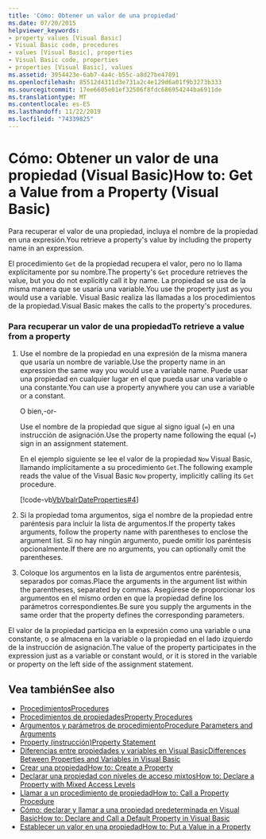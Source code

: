 ```yaml
---
title: 'Cómo: Obtener un valor de una propiedad'
ms.date: 07/20/2015
helpviewer_keywords:
- property values [Visual Basic]
- Visual Basic code, procedures
- values [Visual Basic], properties
- Visual Basic code, properties
- properties [Visual Basic], values
ms.assetid: 3954423e-6ab7-4a4c-b55c-a8d27be47891
ms.openlocfilehash: 85512d4311d3e731a2c4e129d6a01f9b3273b333
ms.sourcegitcommit: 17ee6605e01ef32506f8fdc686954244ba6911de
ms.translationtype: MT
ms.contentlocale: es-ES
ms.lasthandoff: 11/22/2019
ms.locfileid: "74339825"
---
```

# <a name="how-to-get-a-value-from-a-property-visual-basic"></a><span data-ttu-id="f8f05-102">Cómo: Obtener un valor de una propiedad (Visual Basic)</span><span class="sxs-lookup"><span data-stu-id="f8f05-102">How to: Get a Value from a Property (Visual Basic)</span></span>
<span data-ttu-id="f8f05-103">Para recuperar el valor de una propiedad, incluya el nombre de la propiedad en una expresión.</span><span class="sxs-lookup"><span data-stu-id="f8f05-103">You retrieve a property's value by including the property name in an expression.</span></span>  
  
 <span data-ttu-id="f8f05-104">El procedimiento `Get` de la propiedad recupera el valor, pero no lo llama explícitamente por su nombre.</span><span class="sxs-lookup"><span data-stu-id="f8f05-104">The property's `Get` procedure retrieves the value, but you do not explicitly call it by name.</span></span> <span data-ttu-id="f8f05-105">La propiedad se usa de la misma manera que se usaría una variable.</span><span class="sxs-lookup"><span data-stu-id="f8f05-105">You use the property just as you would use a variable.</span></span> <span data-ttu-id="f8f05-106">Visual Basic realiza las llamadas a los procedimientos de la propiedad.</span><span class="sxs-lookup"><span data-stu-id="f8f05-106">Visual Basic makes the calls to the property's procedures.</span></span>  
  
### <a name="to-retrieve-a-value-from-a-property"></a><span data-ttu-id="f8f05-107">Para recuperar un valor de una propiedad</span><span class="sxs-lookup"><span data-stu-id="f8f05-107">To retrieve a value from a property</span></span>  
  
1. <span data-ttu-id="f8f05-108">Use el nombre de la propiedad en una expresión de la misma manera que usaría un nombre de variable.</span><span class="sxs-lookup"><span data-stu-id="f8f05-108">Use the property name in an expression the same way you would use a variable name.</span></span> <span data-ttu-id="f8f05-109">Puede usar una propiedad en cualquier lugar en el que pueda usar una variable o una constante.</span><span class="sxs-lookup"><span data-stu-id="f8f05-109">You can use a property anywhere you can use a variable or a constant.</span></span>  
  
     <span data-ttu-id="f8f05-110">O bien,</span><span class="sxs-lookup"><span data-stu-id="f8f05-110">-or-</span></span>  
  
     <span data-ttu-id="f8f05-111">Use el nombre de la propiedad que sigue al signo igual (`=`) en una instrucción de asignación.</span><span class="sxs-lookup"><span data-stu-id="f8f05-111">Use the property name following the equal (`=`) sign in an assignment statement.</span></span>  
  
     <span data-ttu-id="f8f05-112">En el ejemplo siguiente se lee el valor de la propiedad `Now` Visual Basic, llamando implícitamente a su procedimiento `Get`.</span><span class="sxs-lookup"><span data-stu-id="f8f05-112">The following example reads the value of the Visual Basic `Now` property, implicitly calling its `Get` procedure.</span></span>  
  
     [!code-vb[VbVbalrDateProperties#4](~/samples/snippets/visualbasic/VS_Snippets_VBCSharp/VbVbalrDateProperties/VB/Module1.vb#4)]  
  
2. <span data-ttu-id="f8f05-113">Si la propiedad toma argumentos, siga el nombre de la propiedad entre paréntesis para incluir la lista de argumentos.</span><span class="sxs-lookup"><span data-stu-id="f8f05-113">If the property takes arguments, follow the property name with parentheses to enclose the argument list.</span></span> <span data-ttu-id="f8f05-114">Si no hay ningún argumento, puede omitir los paréntesis opcionalmente.</span><span class="sxs-lookup"><span data-stu-id="f8f05-114">If there are no arguments, you can optionally omit the parentheses.</span></span>  
  
3. <span data-ttu-id="f8f05-115">Coloque los argumentos en la lista de argumentos entre paréntesis, separados por comas.</span><span class="sxs-lookup"><span data-stu-id="f8f05-115">Place the arguments in the argument list within the parentheses, separated by commas.</span></span> <span data-ttu-id="f8f05-116">Asegúrese de proporcionar los argumentos en el mismo orden en que la propiedad define los parámetros correspondientes.</span><span class="sxs-lookup"><span data-stu-id="f8f05-116">Be sure you supply the arguments in the same order that the property defines the corresponding parameters.</span></span>  
  
 <span data-ttu-id="f8f05-117">El valor de la propiedad participa en la expresión como una variable o una constante, o se almacena en la variable o la propiedad en el lado izquierdo de la instrucción de asignación.</span><span class="sxs-lookup"><span data-stu-id="f8f05-117">The value of the property participates in the expression just as a variable or constant would, or it is stored in the variable or property on the left side of the assignment statement.</span></span>  
  
## <a name="see-also"></a><span data-ttu-id="f8f05-118">Vea también</span><span class="sxs-lookup"><span data-stu-id="f8f05-118">See also</span></span>

- [<span data-ttu-id="f8f05-119">Procedimientos</span><span class="sxs-lookup"><span data-stu-id="f8f05-119">Procedures</span></span>](./index.md)
- [<span data-ttu-id="f8f05-120">Procedimientos de propiedades</span><span class="sxs-lookup"><span data-stu-id="f8f05-120">Property Procedures</span></span>](./property-procedures.md)
- [<span data-ttu-id="f8f05-121">Argumentos y parámetros de procedimiento</span><span class="sxs-lookup"><span data-stu-id="f8f05-121">Procedure Parameters and Arguments</span></span>](./procedure-parameters-and-arguments.md)
- [<span data-ttu-id="f8f05-122">Property (instrucción)</span><span class="sxs-lookup"><span data-stu-id="f8f05-122">Property Statement</span></span>](../../../../visual-basic/language-reference/statements/property-statement.md)
- [<span data-ttu-id="f8f05-123">Diferencias entre propiedades y variables en Visual Basic</span><span class="sxs-lookup"><span data-stu-id="f8f05-123">Differences Between Properties and Variables in Visual Basic</span></span>](./differences-between-properties-and-variables.md)
- [<span data-ttu-id="f8f05-124">Crear una propiedad</span><span class="sxs-lookup"><span data-stu-id="f8f05-124">How to: Create a Property</span></span>](./how-to-create-a-property.md)
- [<span data-ttu-id="f8f05-125">Declarar una propiedad con niveles de acceso mixtos</span><span class="sxs-lookup"><span data-stu-id="f8f05-125">How to: Declare a Property with Mixed Access Levels</span></span>](./how-to-declare-a-property-with-mixed-access-levels.md)
- [<span data-ttu-id="f8f05-126">Llamar a un procedimiento de propiedad</span><span class="sxs-lookup"><span data-stu-id="f8f05-126">How to: Call a Property Procedure</span></span>](./how-to-call-a-property-procedure.md)
- [<span data-ttu-id="f8f05-127">Cómo: declarar y llamar a una propiedad predeterminada en Visual Basic</span><span class="sxs-lookup"><span data-stu-id="f8f05-127">How to: Declare and Call a Default Property in Visual Basic</span></span>](./how-to-declare-and-call-a-default-property.md)
- [<span data-ttu-id="f8f05-128">Establecer un valor en una propiedad</span><span class="sxs-lookup"><span data-stu-id="f8f05-128">How to: Put a Value in a Property</span></span>](./how-to-put-a-value-in-a-property.md)
